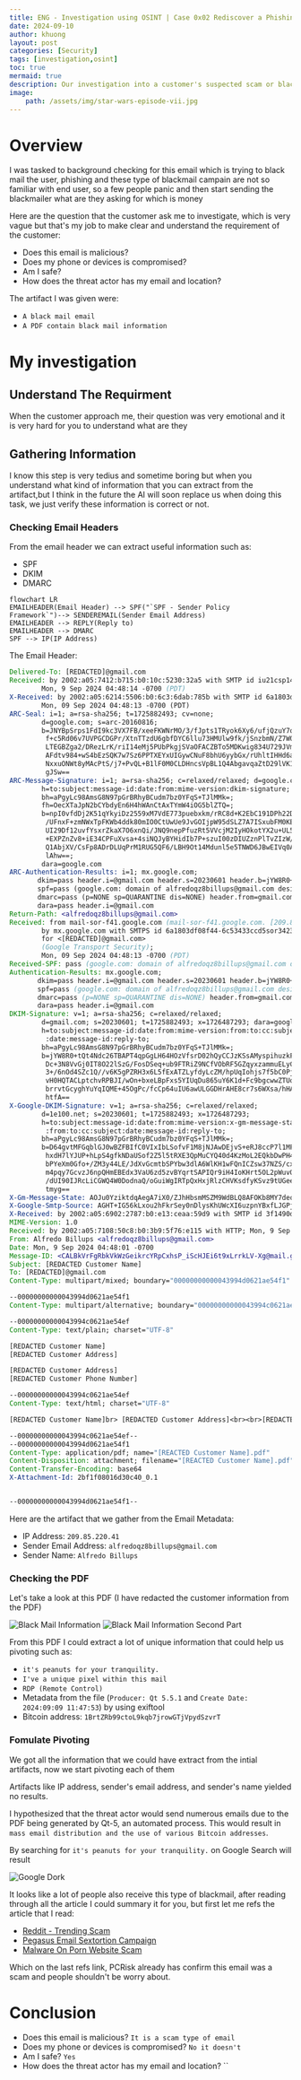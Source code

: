 ```yaml
---
title: ENG - Investigation using OSINT | Case 0x02 Rediscover a Phishing Campaign in US
date: 2024-09-10
author: khuong
layout: post
categories: [Security]
tags: [investigation,osint]
toc: true
mermaid: true
description: Our investigation into a customer's suspected scam or blackmail revealed a phishing operation, providing us with an opportunity to learn about cryptocurrency forensics.
image:
    path: /assets/img/star-wars-episode-vii.jpg
---
```



# Overview

I was tasked to background checking for this email which is trying to black mail the user, phishing and these type of blackmail campain are not so familiar with end user, so a few people panic and then start sending the blackmailer what are they asking for which is money

Here are the question that the customer ask me to investigate, which is very vague but that's my job to make clear and understand the requirement of the customer:

- Does this email is malicious?
- Does my phone or devices is compromised?
- Am I safe? 
- How does the threat actor has my email and location? 

The artifact I was given were:
- `A black mail email`
- `A PDF contain black mail information` 

# My investigation

## Understand The Requirment 

When the customer approach me, their question was very emotional and it is very hard for you to understand what are they 

## Gathering Information

I know this step is very tedius and sometime boring but when you understand what kind of information that you can extract from the artifact,but I think in the future the AI will soon replace us when doing this task, we just verify these information is correct or not.  

### Checking Email Headers

From the email header we can extract useful information such as:
- SPF
- DKIM
- DMARC 

```mermaid
flowchart LR
EMAILHEADER(Email Header) --> SPF("`SPF - Sender Policy 
Framework`")--> SENDEREMAIL(Sender Email Address)
EMAILHEADER --> REPLY(Reply to)
EMAILHEADER --> DMARC
SPF --> IP(IP Address)

```

The Email Header: 

```email
Delivered-To: [REDACTED]@gmail.com
Received: by 2002:a05:7412:b715:b0:10c:5230:32a5 with SMTP id iu21csp1474233rdb;
        Mon, 9 Sep 2024 04:48:14 -0700 (PDT)
X-Received: by 2002:a05:6214:5506:b0:6c3:6dab:785b with SMTP id 6a1803df08f44-6c532ad6d47mr108794006d6.13.1725882493912;
        Mon, 09 Sep 2024 04:48:13 -0700 (PDT)
ARC-Seal: i=1; a=rsa-sha256; t=1725882493; cv=none;
        d=google.com; s=arc-20160816;
        b=JNYBpSrps1FdI9kc3VX7FB/xeeFKWNrMO/3/fJpts1TRyok6Xy6/ufjQzuY7qOSrCx
         f+c5Rd06v7UVPGCDGPr/XtnTTzdU6gbfDYC6llu73HMUlw9fk/jSnzbmN/Z7W0kYQ+74
         LTEGBZga2/DRezLrK/riI14eMj5PUbPkgjSVaOFACZBTo5MDKwig834U729JVmh419+a
         AFdtv984+wS4bEzSQK7w7Sz6PPTXEYxUIGywCNuF8bhU6yybGx/rUhltIHHd6a8791s8
         NxxuONWt8yMAcPtS/j7+PvQL+B1lF0M0CLDHncsVpBL1Q4AbgavqaZtD29lVK1yjOWSO
         gJSw==
ARC-Message-Signature: i=1; a=rsa-sha256; c=relaxed/relaxed; d=google.com; s=arc-20160816;
        h=to:subject:message-id:date:from:mime-version:dkim-signature;
        bh=aPgyLc98AmsG8N97pGrBRhyBCudm7bz0YFqS+TJlMMk=;
        fh=OecXTaJpN2bCYbdyEn6H4hWAnCtAxTYmW4iOG5blZTQ=;
        b=npI0vfdDj2K51qYkyiDz2559xM7VdE773puebxkm/rRC8d+K2EbC191DPh22DrYrWh
         /UFnxF+zmNWxTpFKWb4ddk80mIO0CtUwUe9JvGOIjpW95dSLZ7A7ISxubFM0KEEJKss2
         UI29Df12uvfYsxrZkaX7O6xnQi/JNQ9nepPfuzRt5VVcjM2IyHOkotYX2u+UL5tNa6vh
         +EXPZnZv8+iE34CPFuXvsa+4siNQJyBYHidIb7P+szuI00zDIUZznPlTvZIzW/p4oASz
         Q1AbjXV/CsFp8ADrDLUqPrM1RUG5QF6/LBH9Ot14Mdunl5e5TNWD6JBwEIVq0AM/skBE
         lAhw==;
        dara=google.com
ARC-Authentication-Results: i=1; mx.google.com;
       dkim=pass header.i=@gmail.com header.s=20230601 header.b=jYW8R0+t;
       spf=pass (google.com: domain of alfredoqz8billups@gmail.com designates 209.85.220.41 as permitted sender) smtp.mailfrom=alfredoqz8billups@gmail.com;
       dmarc=pass (p=NONE sp=QUARANTINE dis=NONE) header.from=gmail.com;
       dara=pass header.i=@gmail.com
Return-Path: <alfredoqz8billups@gmail.com>
Received: from mail-sor-f41.google.com (mail-sor-f41.google.com. [209.85.220.41])
        by mx.google.com with SMTPS id 6a1803df08f44-6c53433ccd5sor34231796d6.1.2024.09.09.04.48.13
        for <[REDACTED]@gmail.com>
        (Google Transport Security);
        Mon, 09 Sep 2024 04:48:13 -0700 (PDT)
Received-SPF: pass (google.com: domain of alfredoqz8billups@gmail.com designates 209.85.220.41 as permitted sender) client-ip=209.85.220.41;
Authentication-Results: mx.google.com;
       dkim=pass header.i=@gmail.com header.s=20230601 header.b=jYW8R0+t;
       spf=pass (google.com: domain of alfredoqz8billups@gmail.com designates 209.85.220.41 as permitted sender) smtp.mailfrom=alfredoqz8billups@gmail.com;
       dmarc=pass (p=NONE sp=QUARANTINE dis=NONE) header.from=gmail.com;
       dara=pass header.i=@gmail.com
DKIM-Signature: v=1; a=rsa-sha256; c=relaxed/relaxed;
        d=gmail.com; s=20230601; t=1725882493; x=1726487293; dara=google.com;
        h=to:subject:message-id:date:from:mime-version:from:to:cc:subject
         :date:message-id:reply-to;
        bh=aPgyLc98AmsG8N97pGrBRhyBCudm7bz0YFqS+TJlMMk=;
        b=jYW8R0+tQt4Ndc26TBAPT4qpGgLH64HOzVfsrD02hQyCCJzKSsAMyspihuzkFc19Ei
         Dc+3N8VvGj0IT8O22lSzG/FosDSeq+ub9FTRiZ9NCfVObRF5GZqyxzammuELyCCqdYe7
         3+/6nOd4SZc1Q//v6K5gPZRH3x6L5fExATZLyfdyLcZM/hpUqIohjs7f5bC0Pj8wFonx
         vH0HQTACLptchvRPBJI/wOn+bxeLBpFxs5YIUqDu865uY6K1d+Fc9bgcwwZTUoy0z9UM
         brrvtGcyghYuYqIQME+45OgPc/fcCp64uIU6awULGGDHrAHE8cr7s6WXsa/hHAutfyjA
         htfA==
X-Google-DKIM-Signature: v=1; a=rsa-sha256; c=relaxed/relaxed;
        d=1e100.net; s=20230601; t=1725882493; x=1726487293;
        h=to:subject:message-id:date:from:mime-version:x-gm-message-state
         :from:to:cc:subject:date:message-id:reply-to;
        bh=aPgyLc98AmsG8N97pGrBRhyBCudm7bz0YFqS+TJlMMk=;
        b=D64gvtMFGqblGJ0wBZFBIfC0VIxIbLSofvF1M8jNJAwDEjvS+eRJ8ccP7l1MF+qi2X
         hxdH7lYJUP+hLpS4gfkNDaUSof2Z5l5tRXE3QpMuCYQ40d4KzMoL2EQkbDwPH4R1+KWY
         bPYeXm0Gfo+/ZM3y44LE/JdXvGcmtbSPYbw3dlA6WlKH1wFQnICZsw37NZS/cxVs+Exn
         m4pqy7GcvzJ6npQHmEBEdx3VaU6zd5zvBYqrtSAPIQr9iH4IoKHrt5OL2pWuvO8Ws7/p
         /dUI90IJRcLiCGWQ4W0DodnaQ/oGuiWgIRTpQxHxjRlzCHVKsdfyKSvz9tUGeeiI7T+E
         tmyg==
X-Gm-Message-State: AOJu0YziktdqAegA7iX0/ZJhHbsmMSZM9WdBLQ8AFOKb8MY7deqCYeds exvYw/l9cmZFUmmi/Cd9Lzry2SlNAjORfRjLnaS2h+7VZ3NIXxrkbRhEBGGaIypA5y66EsE3cGb QTX19gOdr1igyJPHxsMfPE3CXwf0+pj7OVXyKDSDn
X-Google-Smtp-Source: AGHT+IG56kLxou2hFkrSey0nDlysKhUWcXI6uzpnYBxfLJGPjghN1EJBjUEreUp9lC7yEnQQoBlHt+4iYX3Iba2HC10=
X-Received: by 2002:a05:6902:2787:b0:e13:ceaa:59d9 with SMTP id 3f1490d57ef6-e1d349cf0b1mr7827737276.41.1725882481976; Mon, 09 Sep 2024 04:48:01 -0700 (PDT)
MIME-Version: 1.0
Received: by 2002:a05:7108:50c8:b0:3b9:5f76:e115 with HTTP; Mon, 9 Sep 2024 04:48:01 -0700 (PDT)
From: Alfredo Billups <alfredoqz8billups@gmail.com>
Date: Mon, 9 Sep 2024 04:48:01 -0700
Message-ID: <CALBkVrFgRbkVkWzGeikrcYRpCxhsP_iScHJEi6t9xLrrkLV-Xg@mail.gmail.com>
Subject: [REDACTED Customer Name]
To: [REDACTED]@gmail.com
Content-Type: multipart/mixed; boundary="00000000000043994d0621ae54f1"

--00000000000043994d0621ae54f1
Content-Type: multipart/alternative; boundary="00000000000043994c0621ae54ef"

--00000000000043994c0621ae54ef
Content-Type: text/plain; charset="UTF-8"

[REDACTED Customer Name]
[REDACTED Customer Address]

[REDACTED Customer Address]
[REDACTED Customer Phone Number]

--00000000000043994c0621ae54ef
Content-Type: text/html; charset="UTF-8"

[REDACTED Customer Name]br> [REDACTED Customer Address]<br><br>[REDACTED Customer Address]<br>(253) 205-4342

--00000000000043994c0621ae54ef--
--00000000000043994d0621ae54f1
Content-Type: application/pdf; name="[REACTED Customer Name].pdf"
Content-Disposition: attachment; filename="[REACTED Customer Name].pdf"
Content-Transfer-Encoding: base64
X-Attachment-Id: 2bf1f08016d30c40_0.1


--00000000000043994d0621ae54f1--
```

Here are the artifact that we gather from the Email Metadata:
- IP Address: `209.85.220.41` 
- Sender Email Address: `alfredoqz8billups@gmail.com`
- Sender Name: `Alfredo Billups` 

### Checking the PDF 

Let's take a look at this PDF (I have redacted the customer information from the PDF)

![Black Mail Information](/assets/img/blackmail.png)
![Black Mail Information Second Part](/assets/img/blackmail2.png)

From this PDF I could extract a lot of unique information that could help us pivoting such as:
- `it's peanuts for your tranquility.` 
- `I've a unique pixel within this mail`
- `RDP (Remote Control)`
- Metadata from the file (`Producer: Qt 5.5.1` and `Create Date: 2024:09:09 11:47:53`) by using exiftool
- Bitcoin address: `1BrtZRb99ctoL9kqb7jrowGTjVpydSzvrT`

### Fomulate Pivoting 

We got all the information that we could have extract from the intial artifacts, now we start pivoting each of them

Artifacts like IP address, sender's email address, and sender's name yielded no results.

I hypothesized that the threat actor would send numerous emails due to the PDF being generated by Qt-5, an automated process. This would result in `mass email distribution and the use of various Bitcoin addresses`.

By searching for `it's peanuts for your tranquility.` on Google Search will result

![Google Dork](/assets/img/dork-case0x02.png)

It looks like a lot of people also receive this type of blackmail, after reading through all the article I could summary it for you, but first let me refs the article that I read:

- [Reddit - Trending Scam](https://www.reddit.com/r/Scams/?f=flair_name%3A%22Trending%20scam%22)
- [Pegasus Email Sextortion Campaign](https://www.reddit.com/r/Scams/comments/1emabd6/psa_major_pegasus_email_campaign_underway/)
- [Malware On Porn Website Scam](https://www.pcrisk.com/removal-guides/30681-malware-on-porn-website-email-scam) 

Which on the last refs link, PCRisk already has confirm this email was a scam and people shouldn't be worry about.


# Conclusion

- Does this email is malicious? `It is a scam type of email`
- Does my phone or devices is compromised? `No it doesn't`
- Am I safe? `Yes`
- How does the threat actor has my email and location? ``
